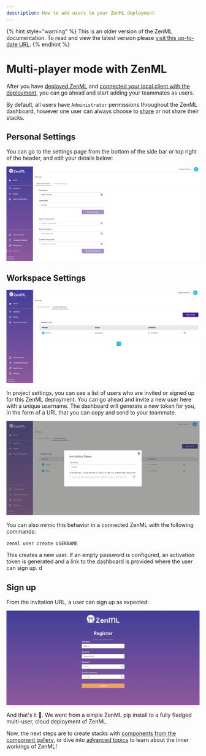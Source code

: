 ```yaml
---
description: How to add users to your ZenML deployment
---
```


{% hint style="warning" %}
This is an older version of the ZenML documentation. To read and view the latest version please [visit this up-to-date URL](https://docs.zenml.io).
{% endhint %}


# Multi-player mode with ZenML

After you have [deployed ZenML](../../getting-started/deploying-zenml/deploying-zenml.md) and [connected your local client with the deployment](./zenml-deployment.md), you can go ahead and start adding your teammates as users.

By default, all users have `Administrator` permissions throughout the ZenML dashboard, however one user can always choose to [share](../stacks/managing-stacks.md#sharing-stacks-over-a-zenml-server) or not share their stacks.

## Personal Settings

You can go to the settings page from the bottom of the side bar or top right of the header, and edit your details below:

![Personal Settings](../../assets/starter_guide/collaboration/01_personal_settings.png)

## Workspace Settings

![Workspace Settings](../../assets/starter_guide/collaboration/02_project_settings.png)

In project settings, you can see a list of users who are invited or signed up for this ZenML deployment. You can go ahead and invite a new user here with a
unique username. The dashboard will generate a new token for you, in the form of a URL that you can copy and send to your teammate.

![Invite Token](../../assets/starter_guide/collaboration/03_invite_token.png)

You can also mimic this behavior in a connected ZenML with the following commands:

```shell
zenml user create USERNAME
```

This creates a new user. If an empty password is configured, an activation token is generated and a link to the dashboard is provided where the user can sign up.
d
## Sign up

From the invitation URL, a user can sign up as expected:

![Sign up](../../assets/starter_guide/collaboration/04_sign_up.png)

And that's it 🚀. We went from a simple ZenML pip install to a fully fledged multi-user, cloud deployment of ZenML.

Now, the next steps are to create stacks with [components from the component gallery](../../component-gallery/categories.md), or dive into
[advanced topics](../../advanced-guide/pipelines/pipelines.md) to learn about the inner workings of ZenML!